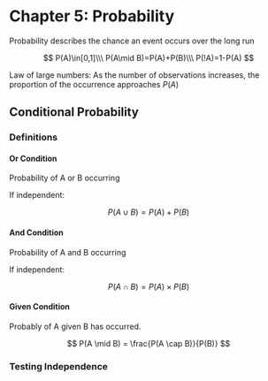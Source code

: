 # Chapter 5: Probability

Probability describes the chance an event occurs over the long run

$$
P(A)\in[0,1]\\\
P(A\mid B)=P(A)+P(B)\\\
P(!A)=1-P(A)
$$

Law of large numbers: As the number of observations increases, the proportion of the occurrence approaches $P(A)$

## Conditional Probability

### Definitions

#### Or Condition

Probability of A or B occurring

If independent:

$$
P(A\cup B)=P(A)+P(B)
$$

#### And Condition

Probability of A and B occurring

If independent:

$$
P(A \cap B)=P(A) \times P(B)
$$

#### Given Condition

Probably of A given B has occurred.

$$
P(A \mid B) = \frac{P(A \cap B)}{P(B)}
$$

### Testing Independence